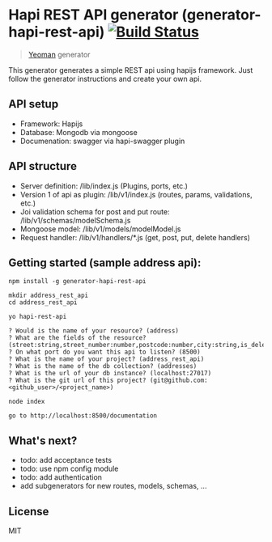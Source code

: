 # Hapi REST API generator (generator-hapi-rest-api) [![Build Status](https://secure.travis-ci.org/aduis/generator-hapi-rest-api.png?branch=master)](https://travis-ci.org/aduis/generator-hapi-rest-api)

> [Yeoman](http://yeoman.io) generator

This generator generates a simple REST api using hapijs framework. Just follow the generator instructions and create your own api.

## API setup

* Framework: Hapijs
* Database: Mongodb via mongoose
* Documenation: swagger via hapi-swagger plugin

## API structure

* Server definition: /lib/index.js (Plugins, ports, etc.)
* Version 1 of api as plugin: /lib/v1/index.js (routes, params, validations, etc.)
* Joi validation schema for post and put route: /lib/v1/schemas/modelSchema.js
* Mongoose model: /lib/v1/models/modelModel.js
* Request handler: /lib/v1/handlers/*.js (get, post, put, delete handlers)

## Getting started (sample address api):

	npm install -g generator-hapi-rest-api
	
	mkdir address_rest_api
	cd address_rest_api
	
	yo hapi-rest-api
	
	? Would is the name of your resource? (address) 
	? What are the fields of the resource? (street:string,street_number:number,postcode:number,city:string,is_deleted:bool) 
	? On what port do you want this api to listen? (8500) 
	? What is the name of your project? (address_rest_api) 
	? What is the name of the db collection? (addresses) 
	? What is the url of your db instance? (localhost:27017) 
	? What is the git url of this project? (git@github.com:<github_user>/<project_name>) 
	
	node index
	
	go to http://localhost:8500/documentation
	
## What's next? 

* todo: add acceptance tests
* todo: use npm config module
* todo: add authentication
* add subgenerators for new routes, models, schemas, ...
	
## License

MIT

